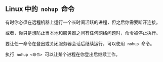 ## Linux 中的  `nohup`  命令

有时你必须在远程机器上运行一个长时间活跃的进程，但之后你需要断开连接。

或者，你只是想防止当本地和服务器之间有任何网络问题时，命令被停止执行。

要让任一命令在登出或关闭服务器会话后继续运行，可以使用  `nohup`  命令。

执行  `nohup <命令>`  可以让某个进程在你登出后继续工作。
